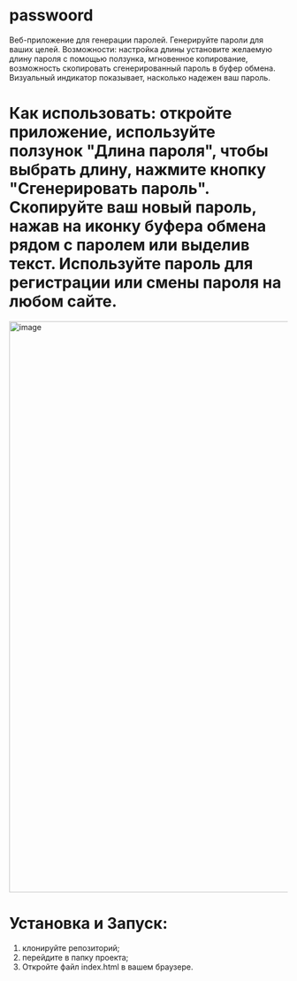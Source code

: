 # passwoord
Веб-приложение для генерации паролей. Генерируйте пароли для ваших целей.
Возможности: настройка длины установите желаемую длину пароля с помощью ползунка, мгновенное копирование, возможность скопировать сгенерированный пароль в буфер обмена. Визуальный индикатор показывает, насколько надежен ваш пароль. 
# Как использовать: откройте приложение, используйте ползунок "Длина пароля", чтобы выбрать длину, нажмите кнопку "Сгенерировать пароль". Скопируйте ваш новый пароль, нажав на иконку буфера обмена рядом с паролем или выделив текст. Используйте пароль для регистрации или смены пароля на любом сайте.
<img width="1920" height="1032" alt="image" src="https://github.com/user-attachments/assets/89378f24-6bb6-41ca-a235-26e5f144bde6" />

# Установка и Запуск: 
1) клонируйте репозиторий; 
2) перейдите в папку проекта;
3) Откройте файл index.html в вашем браузере.
